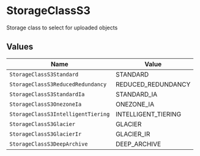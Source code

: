 # StorageClassS3

Storage class to select for uploaded objects


## Values

| Name                               | Value                              |
| ---------------------------------- | ---------------------------------- |
| `StorageClassS3Standard`           | STANDARD                           |
| `StorageClassS3ReducedRedundancy`  | REDUCED_REDUNDANCY                 |
| `StorageClassS3StandardIa`         | STANDARD_IA                        |
| `StorageClassS3OnezoneIa`          | ONEZONE_IA                         |
| `StorageClassS3IntelligentTiering` | INTELLIGENT_TIERING                |
| `StorageClassS3Glacier`            | GLACIER                            |
| `StorageClassS3GlacierIr`          | GLACIER_IR                         |
| `StorageClassS3DeepArchive`        | DEEP_ARCHIVE                       |